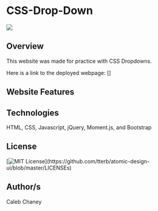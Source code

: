 # CSS-Drop-Down

![](https://github.com/Cachamoe/CSS-Drop-Down/blob/main/Screen%20Shot%202022-09-15%20at%205.01.28%20PM.png)

## Overview
This website was made for practice with CSS Dropdowns. 

Here is a link to the deployed webpage: []



## Website Features


## Technologies 
HTML, CSS, Javascript, jQuery, Moment.js, and Bootstrap

## License 
[![MIT License](https://img.shields.io/apm/l/atomic-design-ui.svg?)](https://github.com/tterb/atomic-design-ui/blob/master/LICENSEs)

## Author/s
Caleb Chaney
